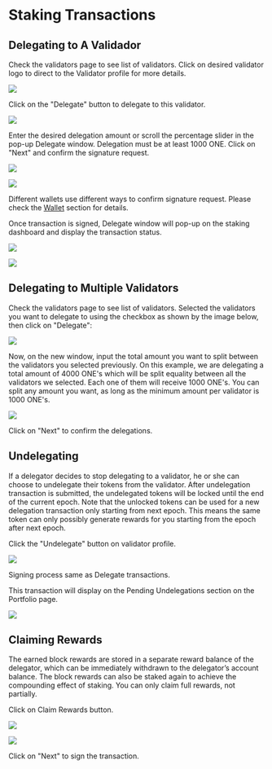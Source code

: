 # Staking Transactions

## Delegating to A Validador

Check the validators page to see list of validators. Click on desired validator logo to direct to the Validator profile for more details.

![](../../../../.gitbook/assets/image%20%2866%29.png)

Click on the "Delegate" button to delegate to this validator.

![](../../../../.gitbook/assets/image%20%289%29.png)

Enter the desired delegation amount or scroll the percentage slider in the pop-up Delegate window. Delegation must be at least 1000 ONE. Click on "Next" and confirm the signature request.

![](../../../../.gitbook/assets/image%20%2833%29.png)

![](../../../../.gitbook/assets/image%20%2824%29.png)

Different wallets use different ways to confirm signature request. Please check the [Wallet](https://app.gitbook.com/@harmony-one/s/home/~/drafts/-M7F2-rR3OLvk7_5kftG/wallets) section for details.

Once transaction is signed, Delegate window will pop-up on the staking dashboard and display the transaction status.

![](../../../../.gitbook/assets/image%20%28181%29.png)

![](../../../../.gitbook/assets/image%20%2814%29.png)

## Delegating to Multiple Validators

Check the validators page to see list of validators. Selected the validators you want to delegate to using the checkbox as shown by the image below, then click on "Delegate":

![](../../../../.gitbook/assets/multiple_delegations.png)

Now, on the new window, input the total amount you want to split between the validators you selected previously. On this example, we are delegating a total amount of 4000 ONE's which will be split equality between all the validators we selected. Each one of them will receive 1000 ONE's. You can split any amount you want, as long as the minimum amount per validator is 1000 ONE's.

![](../../../../.gitbook/assets/multiple_delegations_amounts.png)

Click on "Next" to confirm the delegations.

## Undelegating

If a delegator decides to stop delegating to a validator, he or she can choose to undelegate their tokens from the validator. After undelegation transaction is submitted, the undelegated tokens will be locked until the end of the current epoch. Note that the unlocked tokens can be used for a new delegation transaction only starting from next epoch. This means the same token can only possibly generate rewards for you starting from the epoch after next epoch.

Click the "Undelegate" button on validator profile.

![](../../../../.gitbook/assets/image%20%28150%29.png)

Signing process same as Delegate transactions.

This transaction will display on the Pending Undelegations section on the Portfolio page.

![](../../../../.gitbook/assets/image%20%28115%29.png)

## Claiming Rewards

The earned block rewards are stored in a separate reward balance of the delegator, which can be immediately withdrawn to the delegator’s account balance. The block rewards can also be staked again to achieve the compounding effect of staking. You can only claim full rewards, not partially.

Click on Claim Rewards button.

![](../../../../.gitbook/assets/image%20%2894%29.png)

![](../../../../.gitbook/assets/image%20%288%29.png)

Click on "Next" to sign the transaction.

